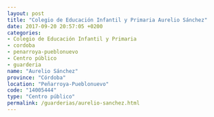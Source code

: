 ```yaml
---
layout: post
title: "Colegio de Educación Infantil y Primaria Aurelio Sánchez"
date: 2017-09-20 20:57:05 +0200
categories:
- Colegio de Educación Infantil y Primaria
- cordoba
- penarroya-pueblonuevo
- Centro público
- guarderia
name: "Aurelio Sánchez"
province: "Córdoba"
location: "Peñarroya-Pueblonuevo"
code: "14005444"
type: "Centro público"
permalink: /guarderias/aurelio-sanchez.html
---
```

